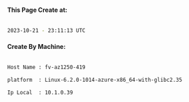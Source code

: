 
   
#### This Page Create at:

```bash

2023-10-21 - 23:11:13 UTC

```

#### Create By Machine:

```bash

Host Name : fv-az1250-419

platform  : Linux-6.2.0-1014-azure-x86_64-with-glibc2.35

Ip Local  : 10.1.0.39

```

